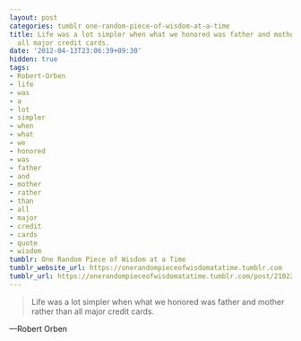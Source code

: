 ```yaml
---
layout: post
categories: tumblr one-random-piece-of-wisdom-at-a-time
title: Life was a lot simpler when what we honored was father and mother rather than
  all major credit cards.
date: '2012-04-13T23:06:39+09:30'
hidden: true
tags:
- Robert-Orben
- life
- was
- a
- lot
- simpler
- when
- what
- we
- honored
- was
- father
- and
- mother
- rather
- than
- all
- major
- credit
- cards
- quote
- wisdom
tumblr: One Random Piece of Wisdom at a Time
tumblr_website_url: https://onerandompieceofwisdomatatime.tumblr.com
tumblr_url: https://onerandompieceofwisdomatatime.tumblr.com/post/21022583852/life-was-a-lot-simpler-when-what-we-honored-was
---
```

> Life was a lot simpler when what we honored was father and mother rather than all major credit cards.

—Robert Orben
